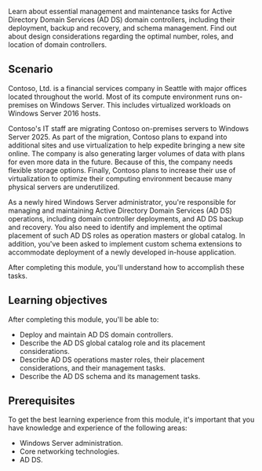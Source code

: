 Learn about essential management and maintenance tasks for Active Directory Domain Services (AD DS) domain controllers, including their deployment, backup and recovery, and schema management. Find out about design considerations regarding the optimal number, roles, and location of domain controllers.

## Scenario

Contoso, Ltd. is a financial services company in Seattle with major offices located throughout the world. Most of its compute environment runs on-premises on Windows Server. This includes virtualized workloads on Windows Server 2016 hosts.

Contoso's IT staff are migrating Contoso on-premises servers to Windows Server 2025. As part of the migration, Contoso plans to expand into additional sites and use virtualization to help expedite bringing a new site online. The company is also generating larger volumes of data with plans for even more data in the future. Because of this, the company needs flexible storage options. Finally, Contoso plans to increase their use of virtualization to optimize their computing environment because many physical servers are underutilized.

As a newly hired Windows Server administrator, you're responsible for managing and maintaining Active Directory Domain Services (AD DS) operations, including domain controller deployments, and AD DS backup and recovery. You also need to identify and implement the optimal placement of such AD DS roles as operation masters or global catalog. In addition, you've been asked to implement custom schema extensions to accommodate deployment of a newly developed in-house application.

After completing this module, you'll understand how to accomplish these tasks.

## Learning objectives

After completing this module, you'll be able to:

- Deploy and maintain AD DS domain controllers.
- Describe the AD DS global catalog role and its placement considerations.
- Describe AD DS operations master roles, their placement considerations, and their management tasks.
- Describe the AD DS schema and its management tasks.

## Prerequisites

To get the best learning experience from this module, it's important that you have knowledge and experience of the following areas:

- Windows Server administration.
- Core networking technologies.
- AD DS.
